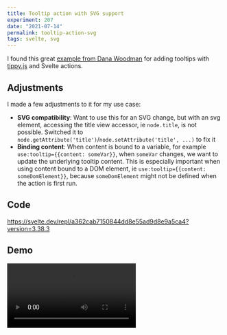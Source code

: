 ```yaml
---
title: Tooltip action with SVG support
experiment: 207
date: "2021-07-14"
permalink: tooltip-action-svg
tags: svelte, svg
---
```


I found this great [example from Dana Woodman](https://dev.to/danawoodman/svelte-quick-tip-using-actions-to-integrate-with-javascript-libraries-tippy-tooltips-2m94) for adding tooltips with [tippy.js](https://atomiks.github.io/tippyjs/) and Svelte actions.

## Adjustments

I made a few adjustments to it for my use case:

- **SVG compatibility**: Want to use this for an SVG change, but with an svg element, accessing the title view accessor, ie `node.title`, is not possible. Switched it to `node.getAttribute('title')`/`node.setAttribute('title', ...)` to fix it
- **Binding content**: When content is bound to a variable, for example `use:tooltip={{content: someVar}}`, when `someVar` changes, we want to update the underlying tooltip content. This is especially important when using content bound to a DOM element, ie `use:tooltip={{content: someDomElement}}`, because `someDomElement` might not be defined when the action is first run.

## Code

https://svelte.dev/repl/a362cab7150844dd8e55ad9d8e9a5ca4?version=3.38.3

## Demo

<video controls src="https://res.cloudinary.com/dzwnkx0mk/video/upload/v1626238525/1000experiments.dev/tooltip-tippy-action_cqhdmm.mp4"/>
